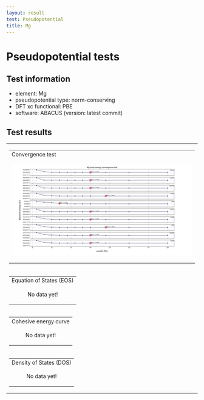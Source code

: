 ```yaml
---
layout: result
test: Pseudopotential
title: Mg
---
```


<h1>Pseudopotential tests</h1>
<h2>Test information</h2>
<ul>
    <li>element: Mg</li>
    <li>pseudopotential type: norm-conserving</li>
    <li>DFT xc functional: PBE</li>
    <li>software: ABACUS (version: latest commit)</li>
</ul>
<h2>Test results</h2>
<table>
<tr><td>
<table class="banner-frame">
    <tr>
        <td class="banner-header">Convergence test</td>
    </tr>
    <tr>
        <td class="banner-body">
            <p align="center">
                <img src="Mg.svg" class="plain-figure">
            </p>
        </td>
    </tr>
</table>
</td></tr><tr><td>
<table class="banner-frame">
    <tr>
        <td class="banner-header">Equation of States (EOS)</td>
    </tr>
    <tr>
        <td class="banner-body">
            <p align="center">
                No data yet!
            </p>
        </td>
    </tr>
</table>
</td></tr><tr><td>
<table class="banner-frame">
    <tr>
        <td class="banner-header">Cohesive energy curve</td>
    </tr>
    <tr>
        <td class="banner-body">
            <p align="center">
                No data yet!
            </p>
        </td>
    </tr>
</table>
</td></tr><tr><td>
<table class="banner-frame">
    <tr>
        <td class="banner-header">Density of States (DOS)</td>
    </tr>
    <tr>
        <td class="banner-body">
            <p align="center">
                No data yet!
            </p>
        </td>
    </tr>
</table>
</td></tr>
</table>